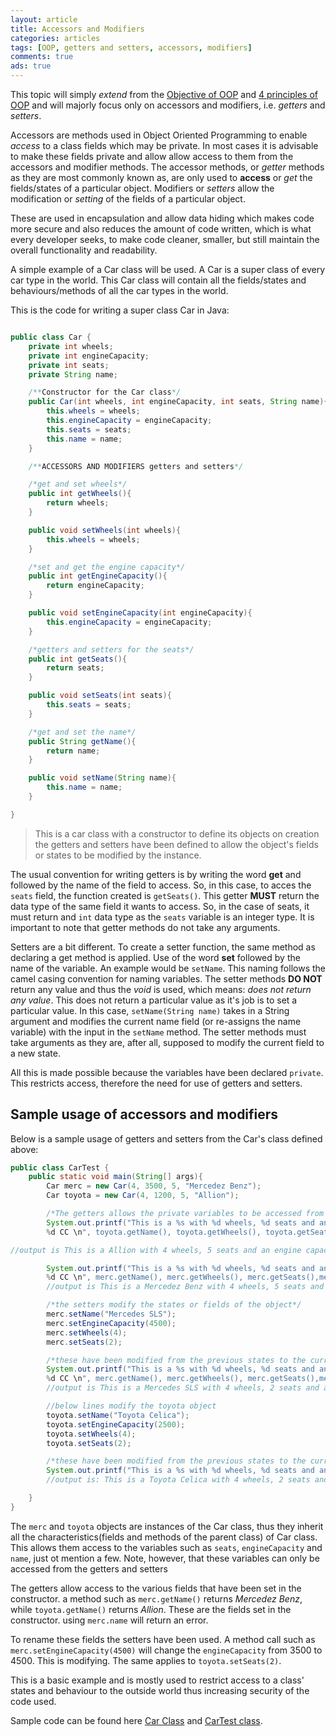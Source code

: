 ```yaml
---
layout: article
title: Accessors and Modifiers
categories: articles
tags: [OOP, getters and setters, accessors, modifiers]
comments: true
ads: true
---
```


This topic will simply *extend* from the [Objective of OOP](https://brianlusina.github.io/Object-Oriented-Programming/) and [4 principles of OOP](https://brianlusina.github.io/Principles-Of-Oop/) and will majorly focus only on accessors and modifiers, i.e. *getters* and *setters*.

Accessors are methods used in Object Oriented Programming to enable *access* to a class fields which may be private. In most cases it is advisable to make these fields private and allow allow access to them from the accessors and modifier methods. The accessor methods, or *getter* methods as they are most commonly known as, are only used to **access** or *get* the fields/states of a particular object. Modifiers or *setters* allow the modification or *setting* of the fields of a particular object.

These are used in encapsulation and allow data hiding which makes code more secure and also reduces the amount of code written, which is what every developer seeks, to make code cleaner, smaller, but still maintain the overall functionality and readability.

A simple example of a Car class will be used. A Car is a super class of every car type in the world. This Car class will contain all the fields/states and behaviours/methods of all the car types in the world.

This is the code for writing a super class Car in Java:

```Java

public class Car {
    private int wheels;
    private int engineCapacity;
    private int seats;
    private String name;

    /**Constructor for the Car class*/
    public Car(int wheels, int engineCapacity, int seats, String name){
        this.wheels = wheels;
        this.engineCapacity = engineCapacity;
        this.seats = seats;
        this.name = name;
    }

    /**ACCESSORS AND MODIFIERS getters and setters*/

    /*get and set wheels*/
    public int getWheels(){
        return wheels;
    }

    public void setWheels(int wheels){
        this.wheels = wheels;
    }

    /*set and get the engine capacity*/
    public int getEngineCapacity(){
        return engineCapacity;
    }

    public void setEngineCapacity(int engineCapacity){
        this.engineCapacity = engineCapacity;
    }

    /*getters and setters for the seats*/
    public int getSeats(){
        return seats;
    }

    public void setSeats(int seats){
        this.seats = seats;
    }

    /*get and set the name*/
    public String getName(){
        return name;
    }

    public void setName(String name){
        this.name = name;
    }

}
```
> This is a car class with a constructor to define its objects on creation the getters and setters have been defined to allow the object's fields or states to be modified by the instance.

The usual convention for writing getters is by writing the word **get** and followed by the name of the field to access. So, in this case, to acces the `seats` field, the function created is `getSeats()`. This getter **MUST** return the data type of the same field it wants to access. So, in the case of seats, it must return and `int` data type as the `seats` variable is an integer type.
It is important to note that getter methods do not take any arguments.

Setters are a bit different. To create a setter function, the same method as declaring a get method is applied. Use of the word **set** followed by the name of the variable. An example would be `setName`. This naming follows the camel casing convention for naming variables. The setter methods **DO NOT** return any value and thus the *void* is used, which means: *does not return any value*. This does not return a particular value as it's job is to set a particular value. In this case, `setName(String name)` takes in a String argument and modifies the current name field (or re-assigns the name variable) with the input in the `setName` method. The setter methods must take arguments as they are, after all, supposed to modify the current field to a new state.

All this is made possible because the variables have been declared `private`. This restricts access, therefore the need for use of getters and setters.


## Sample usage of accessors and modifiers

Below is a sample usage of getters and setters from the Car's class defined above:

```Java
public class CarTest {
    public static void main(String[] args){
        Car merc = new Car(4, 3500, 5, "Mercedez Benz");
        Car toyota = new Car(4, 1200, 5, "Allion");

        /*The getters allows the private variables to be accessed from the constructor*/
        System.out.printf("This is a %s with %d wheels, %d seats and an engine capacity of 
        %d CC \n", toyota.getName(), toyota.getWheels(), toyota.getSeats(),toyota.getEngineCapacity());

//output is This is a Allion with 4 wheels, 5 seats and an engine capacity of 1200

        System.out.printf("This is a %s with %d wheels, %d seats and an engine capacity of 
        %d CC \n", merc.getName(), merc.getWheels(), merc.getSeats(),merc.getEngineCapacity());
        //output is This is a Mercedez Benz with 4 wheels, 5 seats and an engine capacity of 3500 CC

        /*the setters modify the states or fields of the object*/
        merc.setName("Mercedes SLS");
        merc.setEngineCapacity(4500);
        merc.setWheels(4);
        merc.setSeats(2);

        /*these have been modified from the previous states to the current states as described below*/
        System.out.printf("This is a %s with %d wheels, %d seats and an engine capacity of 
        %d CC \n", merc.getName(), merc.getWheels(), merc.getSeats(),merc.getEngineCapacity());
        //output is This is a Mercedes SLS with 4 wheels, 2 seats and an engine capacity of 4500 CC

        //below lines modify the toyota object
        toyota.setName("Toyota Celica");
        toyota.setEngineCapacity(2500);
        toyota.setWheels(4);
        toyota.setSeats(2);

        /*these have been modified from the previous states to the current states as described below*/
        System.out.printf("This is a %s with %d wheels, %d seats and an engine capacity of %d CC", toyota.getName(), toyota.getWheels(), toyota.getSeats(),toyota.getEngineCapacity());
        //output is: This is a Toyota Celica with 4 wheels, 2 seats and an engine capacity of 2500 CC

    }
}

```

The `merc` and `toyota` objects are instances of the Car class, thus they inherit all the characteristics(fields and methods of the parent class) of Car class. This allows them access to the variables such as `seats`, `engineCapacity` and `name`, just ot mention a few. Note, however, that these variables can only be accessed from the getters and setters

The getters allow access to the various fields that have been set in the constructor. a method such as `merc.getName()` returns *Mercedez Benz*, while `toyota.getName()` returns *Allion*. These are the fields set in the constructor. using `merc.name` will return an error.

To rename these fields the setters have been used. A method call such as `merc.setEngineCapacity(4500)` will change the `engineCapacity` from 3500 to 4500. This is modifying. The same applies to `toyota.setSeats(2)`.

This is a basic example and is mostly used to restrict access to a class' states and behaviour to the outside world thus increasing security of the code used.

Sample code can be found here [Car Class](https://github.com/BrianLusina/Java-Playground/blob/master/Toy%20Problems/src/DataStructures/OOP/Car.java) and [CarTest class](https://github.com/BrianLusina/Java-Playground/blob/master/Toy%20Problems/src/DataStructures/OOP/CarTest.java).


